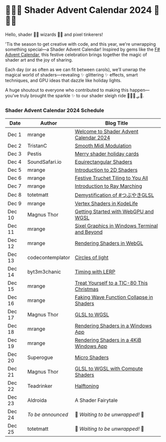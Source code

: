 # 🎄✨🎉 Shader Advent Calendar 2024 🎉✨🎄

Hello, shader 🧙‍♂️ wizards 🧙‍♂️ and pixel tinkerers!

'Tis the season to get creative with code, and this year, we're unwrapping something special—a Shader Advent Calendar! Inspired by gems like the [F# Advent Calendar](https://sergeytihon.com/fsadvent/), this festive celebration brings together the magic of shader art and the joy of sharing.

Each day (or as often as we can fit between carols), we’ll unwrap the magical world of shaders—revealing ✨ glittering ✨ effects, smart techniques, and GPU ideas that dazzle like holiday lights.

A huge shoutout to everyone who contributed to making this happen—you’ve truly brought the sparkle ✨ to our shader sleigh ride 🦌🦌🦌🛷🎅.

### Shader Advent Calendar 2024 Schedule

| Date    | Author                  | Blog Title                                |
|---------|-------------------------|-------------------------------------------|
| Dec 1   | mrange                  | [Welcome to Shader Advent Calendar 2024](day-01/README.md)|
| Dec 2   | TristanC                | [Smooth Midi Modulation](day-02/SmoothMidiModulation.md)|
| Dec 3   | Pestis                  | [Merry shader holiday cards](day-03/README.md)|
| Dec 4   | SoundSafari.io          | [Equirectangular Shaders](day-04/README.md)|
| Dec 5   | mrange                  | [Introduction to 2D Shaders](day-05/README.md)|
| Dec 6   | mrange                  | [Festive Truchet Tiling to You All](day-06/README.md)|
| Dec 7   | mrange                  | [Introduction to Ray Marching](day-07/README.md)|
| Dec 8   | totetmatt               | [Demystification of  #つぶやきGLSL](day-08/README.md)|
| Dec 9   | mrange                  | [Vertex Shaders in KodeLife](day-09/README.md)|
| Dec 10  | Magnus Thor             | [Getting Started with WebGPU and WGSL](day-10/README.md)|
| Dec 11  | mrange                  | [Sixel Graphics in Windows Terminal and Beyond](day-11/README.md)|
| Dec 12  | mrange                  | [Rendering Shaders in WebGL](day-12/README.md)|
| Dec 13  | codecontemplator        | [Circles of light](day-13/README.md)|
| Dec 14  | byt3m3chanic            | [Timing with LERP](day-14/README.md)|
| Dec 15  | mrange                  | [Treat Yourself to a TIC-80 This Christmas](day-15/README.md)|
| Dec 16  | mrange                  | [Faking Wave Function Collapse in Shaders](day-16/README.md)|
| Dec 17  | Magnus Thor             | [GLSL to WGSL](day-17/README.md)|
| Dec 18  | mrange                  | [Rendering Shaders in a Windows App](day-18/README.md)|
| Dec 19  | mrange                  | [Rendering Shaders in a 4KiB Windows App](day-19/README.md)|
| Dec 20  | Superogue               | [Micro Shaders](day-20/README.md)|
| Dec 21  | Magnus Thor             | [GLSL to WGSL with Compute Shaders](day-21/README.md)|
| Dec 22  | Teadrinker              | [Halftoning](day-22/README.md)|
| Dec 23  | Aldroida                | A Shader Fairytale                        |
| Dec 24  | *To be announced*       | 🎀 *Waiting to be unwrapped!* 🎀         |
| Dec 25  | totetmatt               | 🎁 *Waiting to be unwrapped!* 🎁         |
